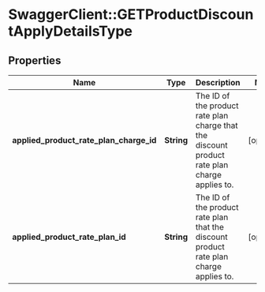 # SwaggerClient::GETProductDiscountApplyDetailsType

## Properties
Name | Type | Description | Notes
------------ | ------------- | ------------- | -------------
**applied_product_rate_plan_charge_id** | **String** | The ID of the product rate plan charge that the discount product rate plan charge applies to.  | [optional] 
**applied_product_rate_plan_id** | **String** | The ID of the product rate plan that the discount product rate plan charge applies to.  | [optional] 


